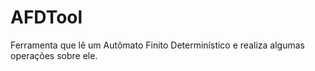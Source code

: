 # AFDTool
Ferramenta que lê um Autômato Finito Determinístico e realiza algumas operações sobre ele.
